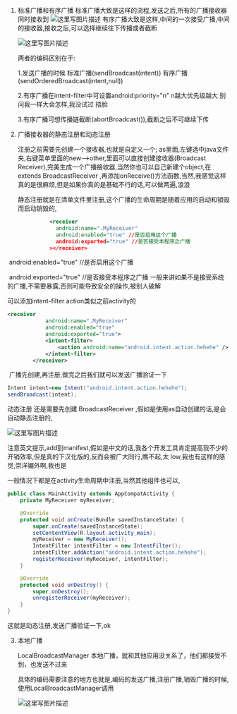 

1.  标准广播和有序广播
    标准广播大致是这样的流程,发送之后,所有的广播接收器同时接收到
    ![这里写图片描述](http://img.blog.csdn.net/20170606143137877?watermark/2/text/aHR0cDovL2Jsb2cuY3Nkbi5uZXQvY2FveWFuZ3lhbmcxMjM=/font/5a6L5L2T/fontsize/400/fill/I0JBQkFCMA==/dissolve/70/gravity/SouthEast)
    有序广播大致是这样,中间的一次接受广播,中间的接收器,接收之后,可以选择继续往下传播或者截断

    ![这里写图片描述](http://img.blog.csdn.net/20170606143313591?watermark/2/text/aHR0cDovL2Jsb2cuY3Nkbi5uZXQvY2FveWFuZ3lhbmcxMjM=/font/5a6L5L2T/fontsize/400/fill/I0JBQkFCMA==/dissolve/70/gravity/SouthEast)

    两者的编码区别在于:

    1.发送广播的时候 标准广播(sendBroadcast(intent))   有序广播(sendOrderedBroadcast(intent,null))

    2.有序广播在intent-filter中可设置android:priority="n"  n越大优先级越大 别问我一样大会怎样,我没试过 捂脸

    3.有序广播可想传播链截断(abortBroadcast()),截断之后不可继续下传   

2.  广播接收器的静态注册和动态注册

    注册之前需要先创建一个接收器,也就是自定义一个;
    as里面,左键选中java文件夹,右键菜单里面的new-->other,里面可以直接创建接收器(Broadcast Receiver),完美生成一个广播接收器,当然你也可以自己新建个object,在extends BroadcastReceiver ,再添加onReceive()方法函数,当然,我感觉这样真的是很麻烦,但是如果你真的是基础不行的话,可以做两遍,浪浪 

    静态注册就是在清单文件里注册,这个广播的生命周期是随着应用的启动和销毁而启动销毁的,

    ```xml
              <receiver
                android:name=".MyReceiver"
                android:enabled="true" //是否启用这个广播
                android:exported="true" //是否接受本程序之广播
              ></receiver>
    ```


​     android:enabled="true" //是否启用这个广播

​     android:exported="true" //是否接受本程序之广播   一般来讲如果不是接受系统的广播,不需要暴露,否则可能导致安全的操作,被别人破解

可以添加intent-filter  action类似之前activity的

```xml
<receiver
            android:name=".MyReceiver"
            android:enabled="true"
            android:exported="true">
            <intent-filter>
                <action android:name="android.intent.action.hehehe" />
            </intent-filter>
        </receiver>
```

​ 广播先创建,再注册,做完之后我们就可以发送广播验证一下

```java
Intent intent=new Intent("android.intent.action.hehehe");
sendBroadcast(intent);
```

动态注册   还是需要先创建   BroadcastReceiver  ,假如是使用as自动创建的话,是会自动静态注册的,

![这里写图片描述](http://img.blog.csdn.net/20170607114749691?watermark/2/text/aHR0cDovL2Jsb2cuY3Nkbi5uZXQvY2FveWFuZ3lhbmcxMjM=/font/5a6L5L2T/fontsize/400/fill/I0JBQkFCMA==/dissolve/70/gravity/SouthEast)

注意英文提示,add到manifest,假如是中文的话,我各个开发工具肯定提高我不少的开销效率,但是真的下汉化版的,反而会被广大同行,瞧不起,太 low,我也有这样的感觉,崇洋媚外啊,我也是

一般情况下都是在activity生命周期中注册,当然其他组件也可以,

```java
public class MainActivity extends AppCompatActivity {
    private MyReceiver myReceiver;

    @Override
    protected void onCreate(Bundle savedInstanceState) {
        super.onCreate(savedInstanceState);
        setContentView(R.layout.activity_main);
        myReceiver = new MyReceiver();
        IntentFilter intentFilter = new IntentFilter();
        intentFilter.addAction("android.intent.action.hehehe");
        registerReceiver(myReceiver, intentFilter);
    }

    @Override
    protected void onDestroy() {
        super.onDestroy();
        unregisterReceiver(myReceiver);
    }
}
```

这就是动态注册,发送广播验证一下,ok 

3. 本地广播

   LocalBroadcastManager 本地广播，就和其他应用没关系了，他们都接受不到，也发送不过来

   具体的编码需要注意的地方也就是,编码的发送广播,注册广播,销毁广播的时候,使用LocalBroadcastManager调用

   ![这里写图片描述](http://img.blog.csdn.net/20170607145949337?watermark/2/text/aHR0cDovL2Jsb2cuY3Nkbi5uZXQvY2FveWFuZ3lhbmcxMjM=/font/5a6L5L2T/fontsize/400/fill/I0JBQkFCMA==/dissolve/70/gravity/SouthEast)

   ​